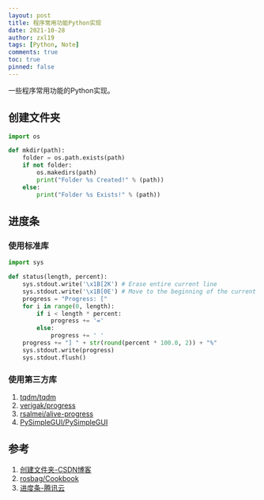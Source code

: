 ```yaml
---
layout: post
title: 程序常用功能Python实现
date: 2021-10-28
author: zxl19
tags: [Python, Note]
comments: true
toc: true
pinned: false
---
```


一些程序常用功能的Python实现。

<!-- more -->

## 创建文件夹

```python
import os

def mkdir(path):
    folder = os.path.exists(path)
    if not folder:
        os.makedirs(path)
        print("Folder %s Created!" % (path))
    else:
        print("Folder %s Exists!" % (path))
```

## 进度条

### 使用标准库

```python
import sys

def status(length, percent):
    sys.stdout.write('\x1B[2K') # Erase entire current line
    sys.stdout.write('\x1B[0E') # Move to the beginning of the current line
    progress = "Progress: ["
    for i in range(0, length):
        if i < length * percent:
            progress += '='
        else:
            progress += ' '
    progress += "] " + str(round(percent * 100.0, 2)) + "%"
    sys.stdout.write(progress)
    sys.stdout.flush()
```

### 使用第三方库

1. [tqdm/tqdm](https://github.com/tqdm/tqdm)
2. [verigak/progress](https://github.com/verigak/progress)
3. [rsalmei/alive-progress](https://github.com/rsalmei/alive-progress)
4. [PySimpleGUI/PySimpleGUI](https://github.com/PySimpleGUI/PySimpleGUI)

## 参考

1. [创建文件夹-CSDN博客](https://blog.csdn.net/vip_lvkang/article/details/76906718)
2. [rosbag/Cookbook](http://wiki.ros.org/rosbag/Cookbook)
3. [进度条-腾讯云](https://cloud.tencent.com/developer/article/1661478)
